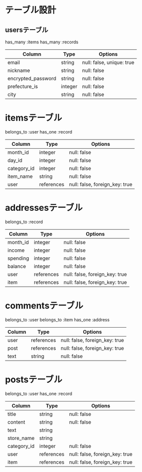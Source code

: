 # テーブル設計

##  usersテーブル
has_many :items
has_many :records

| Column             | Type    | Options                   |
| ------------------ | ------- | ------------------------- |
| email              | string  | null: false, unique: true |
| nickname           | string  | null: false               |
| encrypted_password | string  | null: false               |
| prefecture_is      | integer | null: false               |
| city               | string  | null: false               |




#  itemsテーブル
belongs_to :user
has_one :record

| Column                | Type       | Options                        |
| --------------------- | ---------- | ------------------------------ |
| month_id              | integer    | null: false                    |
| day_id                | integer    | null: false                    |
| category_id           | integer    | null: false                    |
| item_name             | string     | null: false                    |
| user                  | references | null: false, foreign_key: true |



#  addressesテーブル
belongs_to :record

| Column                | Type       | Options                        |
| --------------------- | ---------- | ------------------------------ |
| month_id              | integer    | null: false                    |
| income                | integer    | null: false                    |
| spending              | integer    | null: false                    |
| balance               | integer    | null: false                    |
| user                  | references | null: false, foreign_key: true |
| item                  | references | null: false, foreign_key: true |

#  commentsテーブル
belongs_to :user
belongs_to :item
has_one :address

| Column             | Type       | Options                        |
| ------------------ | ---------- | ------------------------------ |
| user               | references | null: false, foreign_key: true |
| post               | references | null: false, foreign_key: true |
| text               | string     | null: false                    |

#  postsテーブル
belongs_to :user
has_one :record

| Column                | Type       | Options                        |
| --------------------- | ---------- | ------------------------------ |
| title                 | string     | null: false                    |
| content               | string     | null: false                    |
| text                  | string     |                                |
| store_name            | string     |                                |
| category_id           | integer    | null: false                    |
| user                  | references | null: false, foreign_key: true |
| item                  | references | null: false, foreign_key: true |